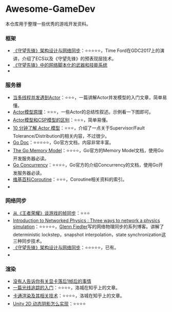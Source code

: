 # Awesome-GameDev
本仓库用于整理一些优秀的游戏开发资料。



### 框架

- [《守望先锋》架构设计与网络同步](https://mp.weixin.qq.com/s?__biz=MzA4MDc5OTg5MA==&mid=2650592121&idx=2&sn=3ad22849eedca5f7a4ad6d97e4ef9d1f&chksm=8796c284b0e14b9265b4c86ed6726d7bd6cfa4f9fd11f88d1bb11ca00fe6b38ae31fb6564651&scene=21#wechat_redirect)：⭐⭐⭐⭐⭐，Time Ford在GDC2017上的演讲，介绍了ECS以及《守望先锋》的预表现层技术。
- [《守望先锋》中的网络脚本化的武器和技能系统](http://gad.qq.com/article/detail/28219)
- 



### 服务器

- [当多线程并发遇到Actor](https://mp.weixin.qq.com/s/mzZatZ10Rh19IEgQvbhGUg)：⭐⭐⭐，一篇讲解Actor并发模型的入门文章，简单易懂。
- [Actor模型原理](https://www.cnblogs.com/MOBIN/p/7236893.html)：⭐⭐⭐，一些Actor的总结性叙述。示例看一下图即可。
- [Actor模型和CSP模型的区别](https://www.jdon.com/concurrent/actor-csp.html)：⭐⭐⭐，简单易懂。
- [10 分钟了解 Actor 模型](https://www.jianshu.com/p/449850aa8e82)：⭐⭐⭐，介绍了一点关于Supervisor/Fault Tolerance/Distribution的相关内容，不过很少。
- [Go Doc](https://golang.org/doc/)：⭐⭐⭐⭐⭐，Go官方文档，内容非常丰富。
- [The Go Memory Model](https://golang.org/ref/mem)：⭐⭐⭐⭐，Go官方的Memory Model文档，使用Go开发服务器必读。
- [Go Concurrency](https://golang.org/doc/effective_go.html#concurrency)：⭐⭐⭐⭐，Go官方的介绍Concurrency的文档，使用Go开发服务器必读。
- [维基百科Coroutine](https://en.wikipedia.org/wiki/Coroutine)：⭐⭐⭐，Coroutine相关资料的索引。
- 



### 网络同步

- [从《王者荣耀》谈游戏的帧同步](https://mp.weixin.qq.com/s?__biz=MzA4MDc5OTg5MA==&mid=2650595000&idx=1&sn=a5dcf715bbb05974b83c0a46c83931cd&chksm=8796cf45b0e1465308c925b6e6bc20ae9eea51b055b83eeea1b5eaf768eba3745f5cfe7695a0&mpshare=1&scene=24&srcid=0908BufMWDPsTYCHRwb8Zz9O#rd)：⭐⭐⭐
- [Introduction to Networked Physics : Three ways to network a physics simulation](https://gafferongames.com/post/introduction_to_networked_physics/)：⭐⭐⭐⭐⭐，[Glenn Fiedler](https://gafferongames.com/about)写的网络物理同步的系列博客。讲解了deterministic lockstep，snapshot interpolation，state synchronization这三种同步技术。
- [《守望先锋》架构设计与网络同步](https://mp.weixin.qq.com/s?__biz=MzA4MDc5OTg5MA==&mid=2650592121&idx=2&sn=3ad22849eedca5f7a4ad6d97e4ef9d1f&chksm=8796c284b0e14b9265b4c86ed6726d7bd6cfa4f9fd11f88d1bb11ca00fe6b38ae31fb6564651&scene=21#wechat_redirect)：⭐⭐⭐⭐⭐，已有。
- 



### 渲染

- [没有人告诉你有关显卡落后1帧后的事情](http://gad.qq.com/program/translateview/7213977)
- [一篇光线追踪的入门](https://zhuanlan.zhihu.com/p/41269520)：⭐⭐⭐⭐，洛城在知乎上的文章。
- [卡通渲染及其相关技术](https://zhuanlan.zhihu.com/p/26409746)：⭐⭐⭐⭐，洛城在知乎上的文章。
- [Unity 2D 动态阴影怎么实现](https://zhuanlan.zhihu.com/p/30877199)：⭐⭐⭐⭐

